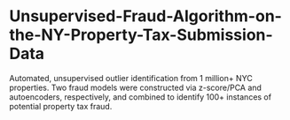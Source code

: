 # Unsupervised-Fraud-Algorithm-on-the-NY-Property-Tax-Submission-Data
Automated, unsupervised outlier identification from 1 million+ NYC properties. Two fraud models were constructed via z-score/PCA and autoencoders, respectively, and combined to identify 100+ instances of potential property tax fraud.
